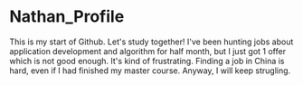 # Nathan_Profile
This is my start of Github. Let's study together!
I've been hunting jobs about application development and algorithm for half month, but I just got 1 offer which is not good enough.
It's kind of frustrating. Finding a job in China is hard, even if I had finished my master course.
Anyway, I will keep strugling.
